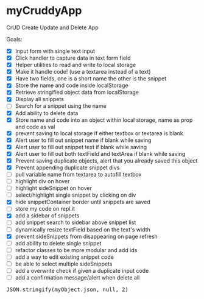 # myCruddyApp
CrUD Create Update and Delete App


Goals:

- [x] Input form with single text input
- [x] Click handler to capture data in text form field
- [x] Helper utilities to read and write to local storage
- [x] Make it handle code! (use a textarea instead of a text)
- [x] Have two fields, one is a short name the other is the snippet
- [x] Store the name and code inside localStorage
- [x] Retrieve stringified object data from localStorage
- [x] Display all snippets
- [ ] Search for a snippet using the name
- [x] Add ability to delete data 
- [x] Store name and code into an object within local storage, name as prop and code as val
- [x] prevent saving to local storage if either textbox or textarea is blank
- [x] Alert user to fill out snippet name if blank while saving
- [x] Alert user to fill out snippet text if blank while saving
- [x] Alert user to fill out both textField and textArea if blank while saving
- [x] Prevent saving duplicate objects, alert that you already saved this object
- [x] Prevent appending duplicate snippet divs
- [ ] pull variable name from textarea to autofill textbox
- [ ] highlight div on hover
- [ ] highlight sideSnippet on hover
- [ ] select/highlight single snippet by clicking on div
- [x] hide snippetContainer border until snippets are saved
- [ ] store my code on repl.it
- [x] add a sidebar of snippets
- [ ] add snippet search to sidebar above snippet list
- [ ] dynamically resize textField based on the text's width
- [x] prevent sideSnippets from disappearing on page refresh
- [ ] add ability to delete single snippet
- [ ] refactor classes to be more modular and add ids
- [ ] add a way to edit existing snippet code
- [ ] be able to select multiple sideSnippets
- [ ] add a overwrite check if given a duplicate input code
- [ ] add a confirmation message/alert when delete all

<pre>JSON.stringify(myObject.json, null, 2)</pre>
<code></code>